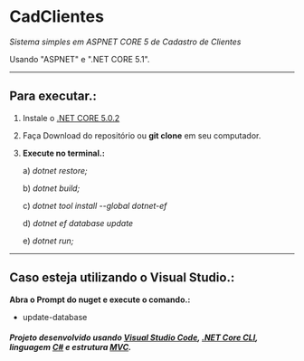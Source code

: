 # CadClientes
*Sistema simples em ASPNET CORE 5 de Cadastro de Clientes*

Usando "ASPNET" e ".NET CORE 5.1".
___
## Para executar.:

1) Instale o [.NET CORE 5.0.2 ](https://dotnet.microsoft.com/download/dotnet-core/5.0)
2) Faça Download do repositório ou **git clone** em seu computador.
3) **Execute no terminal.:**

    a) *dotnet restore;*

    b) *dotnet build;*

    c) *dotnet tool install --global dotnet-ef*

    d) *dotnet ef database update*

    e) *dotnet run;*

___
## Caso esteja utilizando o Visual Studio.:
**Abra o Prompt do nuget e execute o comando.:**
- update-database

##### Projeto desenvolvido usando [Visual Studio Code](https://code.visualstudio.com), [.NET Core CLI](https://docs.microsoft.com/en-us/dotnet/core/tools/), linguagem [C#](https://docs.microsoft.com/en-us/dotnet/csharp/language-reference) e estrutura [MVC](https://docs.microsoft.com/en-us/previous-versions/aspnet/dd381412(v=vs.108)).